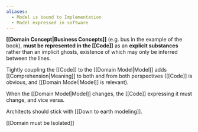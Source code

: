 ```yaml
---
aliases:
  - Model is bound to Implementation
  - Model expressed in software
---
```

**[[Domain Concept|Business Concepts]]** (e.g. bus in the example of the book), **must be represented in the [[Code]]** as an **explicit substances** rather than an implicit ghosts, existence of which may only be inferred between the lines.

Tightly coupling the [[Code]] to the [[Domain Model|Model]] adds [[Comprehension|Meaning]] to both and from both perspectives ([[Code]] is obvious, and [[Domain Model|Model]] is relevant).

When the [[Domain Model|Model]] changes, the [[Code]] expressing it must change, and vice versa.

Architects should stick with [[Down to earth modeling]].

[[Domain must be Isolated]]
